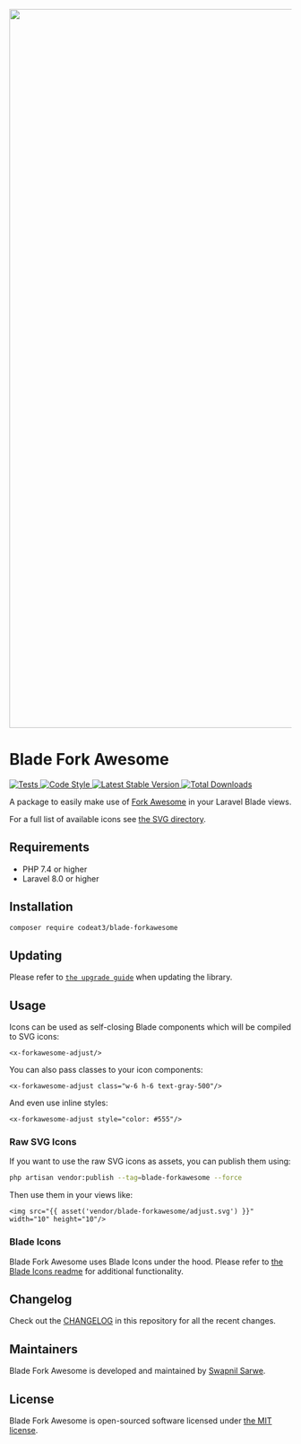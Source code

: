 <p align="center">
    <img src="https://banners.beyondco.de/Blade%20Fork%20Awesome%20Icons.png?theme=light&packageManager=composer+require&packageName=codeat3%2Fblade-forkawesome&pattern=architect&style=style_1&description=A+package+to+use+Fork+Awesome+Icons+in+your+Laravel+Blade+views&md=1&showWatermark=1&fontSize=100px&images=https%3A%2F%2Flaravel.com%2Fimg%2Flogomark.min.svg" width="1280" title="Social Card Blade Fork Awesome">
</p>

# Blade Fork Awesome

<a href="https://github.com/codeat3/blade-forkawesome/actions?query=workflow%3ATests">
    <img src="https://github.com/codeat3/blade-forkawesome/workflows/Tests/badge.svg" alt="Tests">
</a>
<a href="https://github.styleci.io/repos/258753939">
    <img src="https://github.styleci.io/repos/258753939/shield?style=flat" alt="Code Style">
</a>
<a href="https://packagist.org/packages/codeat3/blade-forkawesome">
    <img src="https://img.shields.io/packagist/v/codeat3/blade-forkawesome" alt="Latest Stable Version">
</a>
<a href="https://packagist.org/packages/codeat3/blade-forkawesome">
    <img src="https://img.shields.io/packagist/dt/codeat3/blade-forkawesome" alt="Total Downloads">
</a>

A package to easily make use of [Fork Awesome](https://github.com/ForkAwesome/Fork-Awesome) in your Laravel Blade views.

For a full list of available icons see [the SVG directory](resources/svg).

## Requirements

- PHP 7.4 or higher
- Laravel 8.0 or higher

## Installation

```bash
composer require codeat3/blade-forkawesome
```

## Updating

Please refer to [`the upgrade guide`](UPGRADE.md) when updating the library.

## Usage

Icons can be used as self-closing Blade components which will be compiled to SVG icons:

```blade
<x-forkawesome-adjust/>
```

You can also pass classes to your icon components:

```blade
<x-forkawesome-adjust class="w-6 h-6 text-gray-500"/>
```

And even use inline styles:

```blade
<x-forkawesome-adjust style="color: #555"/>
```

### Raw SVG Icons

If you want to use the raw SVG icons as assets, you can publish them using:

```bash
php artisan vendor:publish --tag=blade-forkawesome --force
```

Then use them in your views like:

```blade
<img src="{{ asset('vendor/blade-forkawesome/adjust.svg') }}" width="10" height="10"/>
```

### Blade Icons

Blade Fork Awesome uses Blade Icons under the hood. Please refer to [the Blade Icons readme](https://github.com/blade-ui-kit/blade-icons) for additional functionality.

## Changelog

Check out the [CHANGELOG](CHANGELOG.md) in this repository for all the recent changes.

## Maintainers

Blade Fork Awesome is developed and maintained by [Swapnil Sarwe](https://swapnilsarwe.com).

## License

Blade Fork Awesome is open-sourced software licensed under [the MIT license](LICENSE.md).
